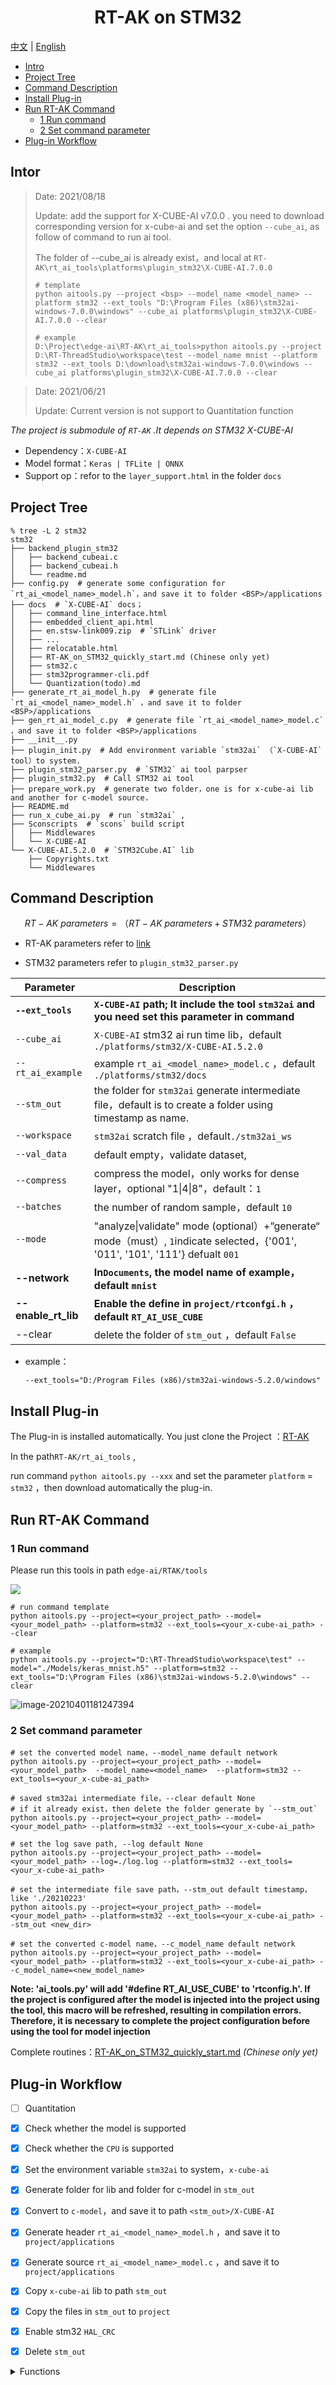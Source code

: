 <center><h1>RT-AK on STM32</h1></center>

 [中文](./README.md) | [English](./README_en.md) 

- [Intro](#Intro)
- [Project Tree](#Project-Tree)
- [Command Description](#Command-Description)
- [Install Plug-in](#Install-Plug-in)
- [Run RT-AK Command](#Run-RT-AK-Command)
  - [1 Run command](#1-Run-command)
  - [2 Set command parameter](#2-Set-command-parameter)
- [Plug-in Workflow](#Plug-in-Workflow)

## Intor

> Date: 2021/08/18
>
> Update: add the support for  X-CUBE-AI v7.0.0 . you need to download corresponding version for x-cube-ai and set the option `--cube_ai`, as follow of command to run ai tool.
>
> The folder of --cube_ai is already exist，and local at  `RT-AK\rt_ai_tools\platforms\plugin_stm32\X-CUBE-AI.7.0.0`
>
> ```shell
> # template
> python aitools.py --project <bsp> --model_name <model_name> --platform stm32 --ext_tools "D:\Program Files (x86)\stm32ai-windows-7.0.0\windows" --cube_ai platforms\plugin_stm32\X-CUBE-AI.7.0.0 --clear
> 
> # example
> D:\Project\edge-ai\RT-AK\rt_ai_tools>python aitools.py --project D:\RT-ThreadStudio\workspace\test --model_name mnist --platform stm32 --ext_tools D:\download\stm32ai-windows-7.0.0\windows --cube_ai platforms\plugin_stm32\X-CUBE-AI.7.0.0 --clear
> ```
> 

> Date: 2021/06/21
>
> Update: Current version is not support to Quantitation function

*The project is submodule of `RT-AK` .It depends on STM32 X-CUBE-AI*

- Dependency：`X-CUBE-AI`
- Model format：`Keras | TFLite | ONNX`
- Support op：refor to the  `layer_support.html`  in the folder `docs`  

## Project Tree

```shell
% tree -L 2 stm32 
stm32
├── backend_plugin_stm32
│   ├── backend_cubeai.c
│   ├── backend_cubeai.h
│   └── readme.md
├── config.py  # generate some configuration for `rt_ai_<model_name>_model.h`，and save it to folder <BSP>/applications
├── docs  # `X-CUBE-AI` docs； 
│   ├── command_line_interface.html
│   ├── embedded_client_api.html
│   ├── en.stsw-link009.zip  # `STLink` driver
│   ├── ...
│   ├── relocatable.html
│   ├── RT-AK_on_STM32_quickly_start.md (Chinese only yet)
│   ├── stm32.c
│   ├── stm32programmer-cli.pdf
│   └── Quantization(todo).md
├── generate_rt_ai_model_h.py  # generate file `rt_ai_<model_name>_model.h` ，and save it to folder <BSP>/applications
├── gen_rt_ai_model_c.py  # generate file `rt_ai_<model_name>_model.c` ，and save it to folder <BSP>/applications
├── __init__.py
├── plugin_init.py  # Add environment variable `stm32ai` （`X-CUBE-AI` tool）to system.
├── plugin_stm32_parser.py  # `STM32` ai tool parpser
├── plugin_stm32.py  # Call STM32 ai tool
├── prepare_work.py  # generate two folder，one is for x-cube-ai lib and another for c-model source.
├── README.md
├── run_x_cube_ai.py  # run `stm32ai` , 
├── Sconscripts  # `scons` build script
│   ├── Middlewares
│   └── X-CUBE-AI
└── X-CUBE-AI.5.2.0  # `STM32Cube.AI` lib
    ├── Copyrights.txt
    └── Middlewares
```

## Command Description

$$
RT-AK\ parameters = （RT-AK\ parameters + STM32\ parameters）
$$

- RT-AK parameters refer to [link](https://github.com/RT-Thread/RT-AK/tree/main/RT-AK/rt_ai_tools#0x03-%E5%8F%82%E6%95%B0%E8%AF%B4%E6%98%8E)

- STM32 parameters refer to  `plugin_stm32_parser.py` 

| Parameter           | Description                                                  |
| ------------------- | ------------------------------------------------------------ |
| **`--ext_tools`**   | **`X-CUBE-AI` path; It include the tool `stm32ai` and you need set this parameter in command** |
| `--cube_ai`         | `X-CUBE-AI` stm32 ai run time lib，default `./platforms/stm32/X-CUBE-AI.5.2.0` |
| `--rt_ai_example`   | example `rt_ai_<model_name>_model.c` ，default `./platforms/stm32/docs` |
| `--stm_out`         | the folder for `stm32ai` generate intermediate file，default is to create a folder using timestamp as name. |
| `--workspace`       | `stm32ai` scratch file ，default`./stm32ai_ws` |
| `--val_data`        | default empty，validate dataset, |
| `--compress`        | compress the model，only works for dense layer，optional "1\|4\|8"，default：`1` |
| `--batches`         | the number of random sample，default `10` |
| `--mode`            | "analyze\|validate" mode (optional）+”generate“ mode（must）, `1`indicate selected，{'001', '011', '101', '111'} defualt `001` |
| **--network**       | **In`Documents`, the model name of example，default `mnist`** |
| **--enable_rt_lib** | **Enable the define in `project/rtconfgi.h` ，default `RT_AI_USE_CUBE`** |
| --clear              | delete the folder of  `stm_out` ，default `False` |

- example：

  `--ext_tools="D:/Program Files (x86)/stm32ai-windows-5.2.0/windows"`

## Install Plug-in

The Plug-in is installed automatically. You just clone the Project ：[RT-AK](https://github.com/RT-Thread/RT-AK)

In the path`RT-AK/rt_ai_tools` , 

run command `python aitools.py --xxx` and set the parameter `platform`  = `stm32` ，then download  automatically the plug-in.

## Run RT-AK Command

### 1 Run command

Please run this tools in path  `edge-ai/RTAK/tools` 

![](https://gitee.com/lebhoryi/PicGoPictureBed/raw/master/img/20210223145923.png)

```shell
# run command template
python aitools.py --project=<your_project_path> --model=<your_model_path> --platform=stm32 --ext_tools=<your_x-cube-ai_path> --clear

# example
python aitools.py --project="D:\RT-ThreadStudio\workspace\test" --model="./Models/keras_mnist.h5" --platform=stm32 --ext_tools="D:\Program Files (x86)\stm32ai-windows-5.2.0\windows" --clear
```

![image-20210401181247394](https://gitee.com/lebhoryi/PicGoPictureBed/raw/master/img/20210401181248.png)

### 2 Set command parameter

```shell
# set the converted model name，--model_name default network
python aitools.py --project=<your_project_path> --model=<your_model_path>  --model_name=<model_name>  --platform=stm32 --ext_tools=<your_x-cube-ai_path>

# saved stm32ai intermediate file，--clear default None
# if it already exist，then delete the folder generate by `--stm_out`
python aitools.py --project=<your_project_path> --model=<your_model_path> --platform=stm32 --ext_tools=<your_x-cube-ai_path>

# set the log save path, --log default None
python aitools.py --project=<your_project_path> --model=<your_model_path> --log=./log.log --platform=stm32 --ext_tools=<your_x-cube-ai_path>

# set the intermediate file save path，--stm_out default timestamp，like './20210223'
python aitools.py --project=<your_project_path> --model=<your_model_path> --platform=stm32 --ext_tools=<your_x-cube-ai_path> --stm_out <new_dir>

# set the converted c-model name，--c_model_name default network
python aitools.py --project=<your_project_path> --model=<your_model_path> --platform=stm32 --ext_tools=<your_x-cube-ai_path> --c_model_name=<new_model_name>
```

**Note: 'ai_tools.py' will add '#define RT_AI_USE_CUBE' to 'rtconfig.h'. If the project is configured after the model is injected into the project using the tool, this macro will be refreshed, resulting in compilation errors.  Therefore, it is necessary to complete the project configuration before using the tool for model injection**
 
Complete routines：[RT-AK_on_STM32_quickly_start.md](./docs/RT-AK之STM32快速上手.md) *(Chinese only yet)*

## Plug-in Workflow

- [ ] Quantitation
- [x] Check whether the model is supported
- [x] Check whether the `CPU` is supported
- [x] Set the environment variable `stm32ai` to system，`x-cube-ai`
- [x] Generate folder for lib and folder for c-model in  `stm_out` 
- [x] Convert to  `c-model`，and save it to path  `<stm_out>/X-CUBE-AI` 
- [x] Generate header `rt_ai_<model_name>_model.h` ，and save it to `project/applications` 
- [x] Generate source `rt_ai_<model_name>_model.c` ，and save it to `project/applications` 
- [x] Copy  `x-cube-ai` lib  to path  `stm_out` 
- [x] Copy the files in  `stm_out` to  `project` 
- [x] Enable  stm32 `HAL_CRC`
- [x] Delete `stm_out`


<details>
<summary>Functions</summary> 
<pre><code>	
1 Check whether the model is supported

- @fn：`is_valid_model(model, sup_models)`
- @brief：Check whether the model is supported
- input: (model, sup_models_list)

2 Check whether the CPU is supported
- @fn：`is_valid_cpu(project, sup_cpus, cpu="")`
- @brief：Check whether the CPU is supported
- input: (project, sup_cpus)
- output: cpu

3 Set the environment variable
- @fn：`set_env(plugin_path)`
- @brief：Set the environment variable
- input: (x-cube-ai_path)

4 Generate tow folder
- @fn：`pre_sconscript(aitools_out, stm32_dirs, scons_path="platforms/stm32/Sconscripts")`
- @brief：
  1. Generate folder for lib and folder for c-model
- input: (stm_out, sconscript_dir, ["Middlewares", "X-CUBE-AI"])

5 Convert model

- @fn：`stm32ai(model, stm_out, c_model_name, sup_modes, ai_params)`
- @brief：Convert model
- input: (model, stm_out, c_model_name, sup_modes_list, [workspace, compress, batches, mode, val_data])
- output: flag_list, etc: [False, True, True] euqal to modes=“011” 

6.1 Generate rt_ai_model.h
- @fn：`rt_ai_model_gen(stm_out, project, model_name)`
- @brief：generate rt_ai_model.h, and save it to `project/applications` 
- input: (stm_out, project, c_model_name)

6.2 Generate rt_ai_model.c
- @fn：`load_rt_ai_example(project, rt_ai_example, platform, old_name, new_name)`
- @brief：generate rt_ai_model.c, and save it to `project/applications` 
- input: (project, rt_ai_exampl_path, platform, default_model_name, c_model_name)

7 Copy x-cube-ai libs
- @fn：`load_lib(stm_out, cube_ai_path, cpu, middle=r"Middlewares/ST/AI")`
- @brief：copy `x-cube-ai` lib to `stm_out` 
- input: (stm_out, cube_ai_path, cpu, middle=r"Middlewares/ST/AI")

8 Copy to project

- @fn：`load_to_project(stm_out, project, stm32_dirs)`
- @brief：copy some files in `stm_out` to `project`, it will delete files  already exist 
- input: (stm_out, project, ["Middlewares", "X-CUBE-AI"])

9 Enable HAL-CRC
- @fn：`enable_hal_crc(project)`
- @brief：Enable `HAL_CRC_MODULE_ENABLED`
- input: (project)
</code></pre>
</details>
